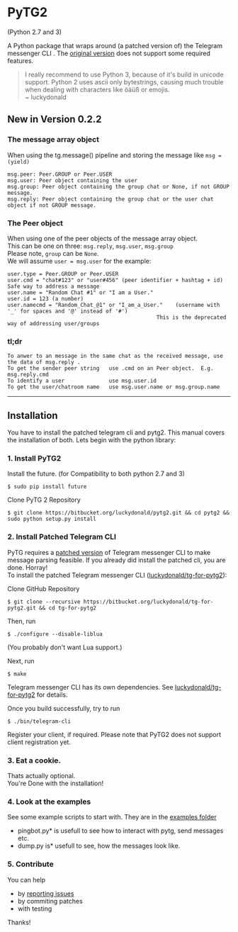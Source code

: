 # **PyTG2** #
(Python 2.7 and 3)

A Python package that wraps around (a patched version of) the Telegram messenger CLI .
The [original version](https://github.com/vysheng/tg) does not support some required features.    


> I really recommend to use Python 3, because of it's build in unicode support.
Python 2 uses ascii only bytestrings, causing much trouble when dealing with characters like öäüß or emojis.    
~ luckydonald

## **New in Version 0.2.2**

### The message array object ###
When using the tg.message() pipeline and storing the message like ```msg = (yield)```

    msg.peer: Peer.GROUP or Peer.USER
    msg.user: Peer object containing the user
    msg.group: Peer object containing the group chat or None, if not GROUP message.
    msg.reply: Peer object containing the group chat or the user chat object if not GROUP message.


### The Peer object ###
When using one of the peer objects of the message array object.    
This can be one on three: ```msg.reply```, ```msg.user```, ```msg.group```    
Please note, ```group``` can be ```None```.    
We will assume ```user = msg.user``` for the example:

    user.type = Peer.GROUP or Peer.USER
    user.cmd = "chat#123" or "user#456" (peer identifier + hashtag + id)   Safe way to address a message
    user.name = "Random Chat #1" or "I am a User."
    user.id = 123 (a number)
    user.namecmd = "Random_Chat_@1" or "I_am_a_User."    (username with '_' for spaces and '@' instead of '#')
                                                   This is the deprecated way of addressing user/groups
   
   

### tl;dr ###

    To anwer to an message in the same chat as the received message, use the data of msg.reply .     
    To get the sender peer string   use .cmd on an Peer object.  E.g. msg.reply.cmd    
    To identify a user              use msg.user.id    
    To get the user/chatroom name   use msg.user.name or msg.group.name    

------------------------------------

## **Installation**
You have to install the patched telegram cli and pytg2.
This manual covers the installation of both. Lets begin with the python library: 

### 1. Install PyTG2 ###
 
Install the future. (for Compatibility to both python 2.7 and 3)

    $ sudo pip install future

Clone PyTG 2 Repository

    $ git clone https://bitbucket.org/luckydonald/pytg2.git && cd pytg2 && sudo python setup.py install
 
      
### 2. Install Patched Telegram CLI
PyTG requires a [patched version](https://bitbucket.org/luckydonald/tg-for-pytg2) of Telegram messenger CLI to make message parsing feasible.
 If you already did install the patched cli, you are done. Horray!    
To install the patched Telegram messenger CLI ([luckydonald/tg-for-pytg2](https://bitbucket.org/luckydonald/tg-for-pytg2)):

Clone GitHub Repository

    $ git clone --recursive https://bitbucket.org/luckydonald/tg-for-pytg2.git && cd tg-for-pytg2
        
Then, run

    $ ./configure --disable-liblua

(You probably don't want Lua support.)

Next, run

    $ make

Telegram messenger CLI has its own dependencies. See [luckydonald/tg-for-pytg2](https://bitbucket.org/luckydonald/tg-for-pytg2) for details.

Once you build successfully, try to run

    $ ./bin/telegram-cli

Register your client, if required. Please note that PyTG2 does not support client registration yet.

### 3. Eat a cookie.
Thats actually optional.  
You're Done with the installation!

### 4. Look at the examples
See some example scripts to start with.
They are in the [examples folder](https://bitbucket.org/luckydonald/pytg2/src)    
* pingbot.py* is usefull to see how to interact with pytg, send messages etc.     
* dump.py is* usefull to see, how the messages look like.  
   
### 5. Contribute
You can help

* by [reporting issues](https://bitbucket.org/luckydonald/pytg2/issues)
* by commiting patches
* with testing

Thanks!